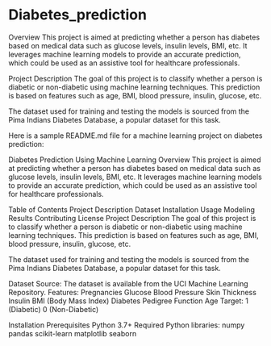 # Diabetes_prediction
Overview
This project is aimed at predicting whether a person has diabetes based on medical data such as glucose levels, insulin levels, BMI, etc. It leverages machine learning models to provide an accurate prediction, which could be used as an assistive tool for healthcare professionals.

Project Description
The goal of this project is to classify whether a person is diabetic or non-diabetic using machine learning techniques. This prediction is based on features such as age, BMI, blood pressure, insulin, glucose, etc.

The dataset used for training and testing the models is sourced from the Pima Indians Diabetes Database, a popular dataset for this task.


Here is a sample README.md file for a machine learning project on diabetes prediction:

Diabetes Prediction Using Machine Learning
Overview
This project is aimed at predicting whether a person has diabetes based on medical data such as glucose levels, insulin levels, BMI, etc. It leverages machine learning models to provide an accurate prediction, which could be used as an assistive tool for healthcare professionals.

Table of Contents
Project Description
Dataset
Installation
Usage
Modeling
Results
Contributing
License
Project Description
The goal of this project is to classify whether a person is diabetic or non-diabetic using machine learning techniques. This prediction is based on features such as age, BMI, blood pressure, insulin, glucose, etc.

The dataset used for training and testing the models is sourced from the Pima Indians Diabetes Database, a popular dataset for this task.

Dataset
Source: The dataset is available from the UCI Machine Learning Repository.
Features:
Pregnancies
Glucose
Blood Pressure
Skin Thickness
Insulin
BMI (Body Mass Index)
Diabetes Pedigree Function
Age
Target:
1 (Diabetic)
0 (Non-Diabetic)

Installation
Prerequisites
Python 3.7+
Required Python libraries:
numpy
pandas
scikit-learn
matplotlib
seaborn
